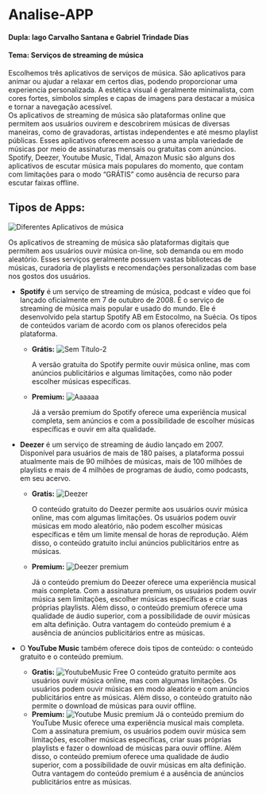 # Analise-APP

#### Dupla: Iago Carvalho Santana e Gabriel Trindade Dias
#### Tema: Serviços de streaming de música<br>

  Escolhemos três aplicativos de serviços de música. São aplicativos para animar ou ajudar a relaxar em certos dias, podendo proporcionar uma experiencia personalizada. A estética visual é geralmente minimalista, com cores fortes, símbolos simples e capas de imagens para destacar a música e tornar a navegação acessível. <br>
  Os aplicativos de streaming de música são plataformas online que permitem aos usuários ouvirem e descobrirem músicas de diversas maneiras, como de gravadoras, artistas independentes e até mesmo playlist públicas. Esses aplicativos oferecem acesso a uma ampla variedade de músicas por meio de assinaturas mensais ou gratuitas com anúncios. Spotify, Deezer, Youtube Music, Tidal, Amazon Music são alguns dos aplicativos de escutar música mais populares do momento, que contam com limitações para o modo “GRÁTIS” como ausência de recurso para escutar faixas offline.

## Tipos de Apps: 
![Diferentes Aplicativos de música](https://user-images.githubusercontent.com/95586355/234707047-29a079c5-df3c-4d95-8bfc-cfd90027b44e.png)

Os aplicativos de streaming de música são plataformas digitais que permitem aos usuários ouvir música on-line, sob demanda ou em modo aleatório. Esses serviços geralmente possuem vastas bibliotecas de músicas, curadoria de playlists e recomendações personalizadas com base nos gostos dos usuários. 

- **Spotify** é um serviço de streaming de música, podcast e vídeo que foi lançado oficialmente em 7 de outubro de 2008. É o serviço de streaming de música mais popular e usado do mundo. Ele é desenvolvido pela startup Spotify AB em Estocolmo, na Suécia. Os tipos de conteúdos variam de acordo com os planos oferecidos pela plataforma.<br>
  - **Grátis:**
  ![Sem Título-2](https://user-images.githubusercontent.com/95586355/234713678-cba670d1-3acc-45f6-8732-bbd4a675cead.png)
  
    A versão gratuita do Spotify permite ouvir música online, mas com anúncios publicitários e algumas limitações, como não poder escolher músicas específicas.
   - **Premium:**
   ![Aaaaaa](https://user-images.githubusercontent.com/95586355/234714397-9c732470-5320-4e29-95b0-0f52828812ae.png)
   
     Já a versão premium do Spotify oferece uma experiência musical completa, sem anúncios e com a possibilidade de escolher músicas específicas e ouvir em alta qualidade.
- **Deezer** é um serviço de streaming de áudio lançado em 2007. Disponível para usuários de mais de 180 países, a plataforma possui atualmente mais de 90 milhões de músicas, mais de 100 milhões de playlists e mais de 4 milhões de programas de áudio, como podcasts, em seu acervo.<br>

  - **Gratis:**
  ![Deezer](https://user-images.githubusercontent.com/95586355/234719739-49cc5714-841e-484c-8444-e06d363ccd89.png)

    O conteúdo gratuito do Deezer permite aos usuários ouvir música online, mas com algumas limitações. Os usuários podem ouvir músicas em modo aleatório, não podem escolher músicas específicas e têm um limite mensal de horas de reprodução. Além disso, o conteúdo gratuito inclui anúncios publicitários entre as músicas.

  - **Premium:**
![Deezer premium](https://user-images.githubusercontent.com/95586355/234721156-4e521d70-0562-410a-9ffc-54ad89fbf6c0.png)
  
    Já o conteúdo premium do Deezer oferece uma experiência musical mais completa. Com a assinatura premium, os usuários podem ouvir música sem limitações, escolher músicas específicas e criar suas próprias playlists. Além disso, o conteúdo premium oferece uma qualidade de áudio superior, com a possibilidade de ouvir músicas em alta definição. Outra vantagem do conteúdo premium é a ausência de anúncios publicitários entre as músicas.


- O **YouTube Music** também oferece dois tipos de conteúdo: o conteúdo gratuito e o conteúdo premium.
  - **Gratis:**
  ![YoutubeMusic Free](https://user-images.githubusercontent.com/95586355/234721963-3905c040-5b3d-44ad-92ee-eca35bd941e5.png)
    O conteúdo gratuito permite aos usuários ouvir música online, mas com algumas limitações. Os usuários podem ouvir músicas em modo aleatório e com anúncios publicitários entre as músicas. Além disso, o conteúdo gratuito não permite o download de músicas para ouvir offline.
  - **Premium:**
![Youtube Music premium](https://user-images.githubusercontent.com/95586355/234723381-6e0d033b-4291-419d-a11b-8d53607b72ca.png)
     Já o conteúdo premium do YouTube Music oferece uma experiência musical mais completa. Com a assinatura premium, os usuários podem ouvir música sem limitações, escolher músicas específicas, criar suas próprias playlists e fazer o download de músicas para ouvir offline. Além disso, o conteúdo premium oferece uma qualidade de áudio superior, com a possibilidade de ouvir músicas em alta definição. Outra vantagem do conteúdo premium é a ausência de anúncios publicitários entre as músicas.


## 
